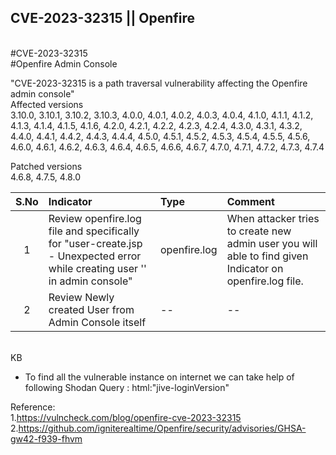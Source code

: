 ## CVE-2023-32315 || Openfire 

<br>#CVE-2023-32315
<br>#Openfire Admin Console

"CVE-2023-32315 is a path traversal vulnerability affecting the Openfire admin console" <br>
Affected versions<br>
3.10.0, 3.10.1, 3.10.2, 3.10.3, 4.0.0, 4.0.1, 4.0.2, 4.0.3, 4.0.4, 4.1.0, 4.1.1, 4.1.2, 4.1.3, 4.1.4, 4.1.5, 4.1.6, 4.2.0, 4.2.1, 4.2.2, 4.2.3, 4.2.4, 4.3.0, 4.3.1, 4.3.2, 4.4.0, 4.4.1, 4.4.2, 4.4.3, 4.4.4, 4.5.0, 4.5.1, 4.5.2, 4.5.3, 4.5.4, 4.5.5, 4.5.6, 4.6.0, 4.6.1, 4.6.2, 4.6.3, 4.6.4, 4.6.5, 4.6.6, 4.6.7, 4.7.0, 4.7.1, 4.7.2, 4.7.3, 4.7.4<br>

Patched versions<br>
4.6.8, 4.7.5, 4.8.0<br>

| S.No | Indicator            | Type   | Comment |
|:-----:|:----------------|:---------|:--------------------|
|1 | Review openfire.log file and specifically for "user-create.jsp - Unexpected error while creating user '' in admin console"   | openfire.log | When attacker tries to create new admin user you will able to find given Indicator on openfire.log file. |
|2 | Review Newly created User from Admin Console itself   | -- | --|


</br>
KB
<ul>
<li>To find all the vulnerable instance on internet we can take help of following Shodan Query : html:"jive-loginVersion"</li>
</ul>



Reference:
<br>
1.https://vulncheck.com/blog/openfire-cve-2023-32315 <br>
2.https://github.com/igniterealtime/Openfire/security/advisories/GHSA-gw42-f939-fhvm
